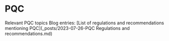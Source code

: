 # PQC
Relevant PQC topics
Blog entries:
[List of regulations and recommendations mentioning PQC](_posts/2023-07-26-PQC Regulations and recommendations.md)
